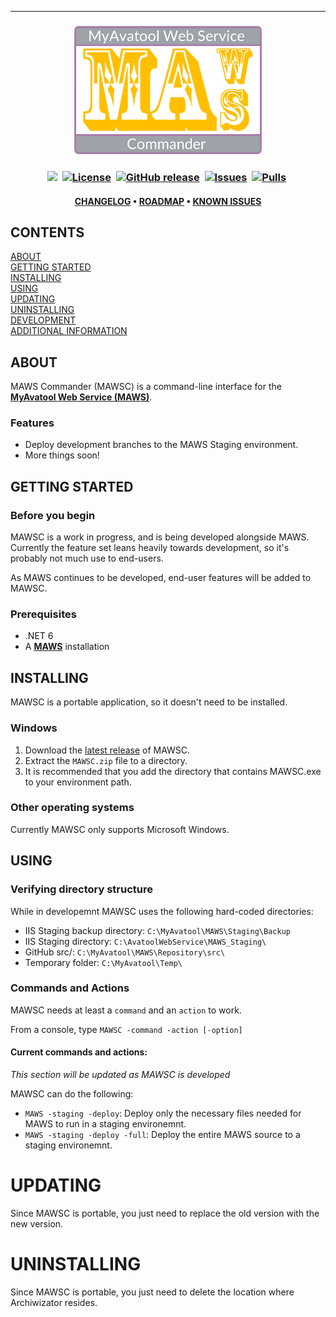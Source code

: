 <!--
  GitHub repository template (b210103)
  https://github.com/APrettyCoolProgram/my-development-environment/tree/master/templates/github/
-->

***

<h3 align="center">

  <img src="Resource/Logo/MAWSC-logo-512x350.png" alt="MAWSC logo" width="300">
  <br>

</h3>

<h3 align="center">

  <img src="https://img.shields.io/badge/status-active-brightgreen?style=flat-square">&nbsp;
  [![License](https://img.shields.io/github/license/spectrum-health-systems/MAWSC?style=flat-square)](https://www.apache.org/licenses/LICENSE-2.0)&nbsp;
  [![GitHub release](https://img.shields.io/github/v/release/spectrum-health-systems/MAWSC?style=flat-square)](https://github.com/spectrum-health-systems/MAWSC/releases)&nbsp;
  [![Issues](https://img.shields.io/github/issues/spectrum-health-systems/MAWSC?style=flat-square)](https://github.com/spectrum-health-systems/MAWSC/issues)&nbsp;
  [![Pulls](https://img.shields.io/github/issues-pr/spectrum-health-systems/MAWSC?style=flat-square)](https://github.com/spectrum-health-systems/MAWSC/pulls)&nbsp;

</h3>

<h4 align="center">

  [CHANGELOG](src/Resources/Doc/CHANGELOG.md)&nbsp;&bull;&nbsp;[ROADMAP](src/Resources/Doc/ROADMAP.md)&nbsp;&bull;&nbsp;[KNOWN ISSUES](src/Resources/Doc/KNOWN-ISSUES.md)
  <br>

</h4>

  ## CONTENTS
  [ABOUT](#about)<br>
  [GETTING STARTED](#getting-started)<br>
  [INSTALLING](#installing)<br>
  [USING](#using)<br>
  [UPDATING](#updating)<br>
  [UNINSTALLING](#uninstalling)<br>
  [DEVELOPMENT](#development)<br>
  [ADDITIONAL INFORMATION](#additional-information)<br>

## ABOUT

MAWS Commander (MAWSC) is a command-line interface for the [**MyAvatool Web Service (MAWS)**](https://github.com/spectrum-health-systems/MAWS).

### Features

* Deploy development branches to the MAWS Staging environment.
* More things soon!

## GETTING STARTED

### Before you begin

MAWSC is a work in progress, and is being developed alongside MAWS. Currently the feature set leans heavily towards development, so it's probably not much use to end-users.

As MAWS continues to be developed, end-user features will be added to MAWSC.

### Prerequisites

* .NET 6
* A [**MAWS**](https://github.com/spectrum-health-systems/MAWS) installation

## INSTALLING

MAWSC is a portable application, so it doesn't need to be installed.

### Windows

1. Download the [latest release](https://github.com/spectrum-health-systems/MAWSC/releases) of MAWSC.
2. Extract the `MAWSC.zip` file to a directory.
3. It is recommended that you add the directory that contains MAWSC.exe to your environment path.

### Other operating systems

Currently MAWSC only supports Microsoft Windows.

## USING

### Verifying directory structure
While in developemnt MAWSC uses the following hard-coded directories:

* IIS Staging backup directory: `C:\MyAvatool\MAWS\Staging\Backup`
* IIS Staging directory: `C:\AvatoolWebService\MAWS_Staging\`
* GitHub src/: `C:\MyAvatool\MAWS\Repository\src\`
* Temporary folder: `C:\MyAvatool\Temp\`

### Commands and Actions

MAWSC needs at least a `command` and an `action` to work.

From a console, type `MAWSC -command -action [-option]`

#### Current commands and actions:

*This section will be updated as MAWSC is developed*

MAWSC can do the following:

* `MAWS -staging -deploy`: Deploy only the necessary files needed for MAWS to run in a staging environemnt.
* `MAWS -staging -deploy -full`: Deploy the entire MAWS source to a staging environemnt.

# UPDATING

Since MAWSC is portable, you just need to replace the old version with the new version.

# UNINSTALLING

Since MAWSC is portable, you just need to delete the location where Archiwizator resides.